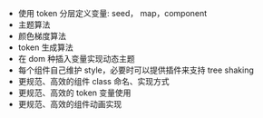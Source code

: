 * 使用 token 分层定义变量: seed， map，component
* 主题算法
* 颜色梯度算法
* token 生成算法
* 在 dom 种插入变量实现动态主题
* 每个组件自己维护 style，必要时可以提供插件来支持 tree shaking
* 更规范、高效的组件 class 命名、实现方式
* 更规范、高效的 token 变量使用
* 更规范、高效的组件动画实现

